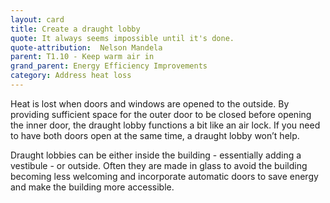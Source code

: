 ```yaml
---
layout: card
title: Create a draught lobby
quote: It always seems impossible until it's done.
quote-attribution:  Nelson Mandela
parent: T1.10 - Keep warm air in
grand_parent: Energy Efficiency Improvements 
category: Address heat loss
---
```


<p>Heat is lost when doors and windows are opened to the outside. By providing sufficient space for the outer door to be closed before opening the inner door, the draught lobby functions a bit like an air lock. If you need to have both doors open at the same time, a draught lobby won’t help.</p><p>Draught lobbies can be either inside the building - essentially adding a vestibule - or outside. Often they are made in glass to avoid the building becoming less welcoming and incorporate automatic doors to save energy and make the building more accessible.</p> 

